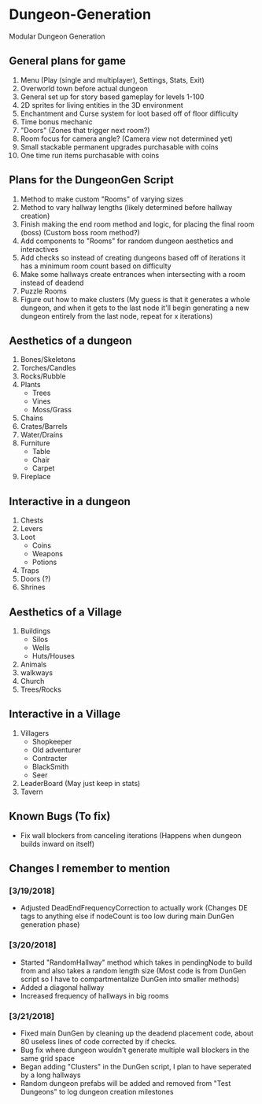# Dungeon-Generation
Modular Dungeon Generation

## General plans for game

1) Menu (Play (single and multiplayer), Settings, Stats, Exit)
2) Overworld town before actual dungeon
3) General set up for story based gameplay for levels 1-100
4) 2D sprites for living entities in the 3D environment
5) Enchantment and Curse system for loot based off of floor difficulty
6) Time bonus mechanic
7) "Doors" (Zones that trigger next room?)
8) Room focus for camera angle? (Camera view not determined yet) 
9) Small stackable permanent upgrades purchasable with coins
10) One time run items purchasable with coins


## Plans for the DungeonGen Script

1) Method to make custom "Rooms" of varying sizes
2) Method to vary hallway lengths (likely determined before hallway creation) 
3) Finish making the end room method and logic, for placing the final room (boss) (Custom boss room method?)
4) Add components to "Rooms" for random dungeon aesthetics and interactives
5) Add checks so instead of creating dungeons based off of iterations it has a minimum room count based on difficulty
6) Make some hallways create entrances when intersecting with a room instead of deadend
7) Puzzle Rooms
8) Figure out how to make clusters (My guess is that it generates a whole dungeon, and when it gets to the last node it'll begin generating a new dungeon entirely from the last node, repeat for x iterations)


## Aesthetics of a dungeon
1) Bones/Skeletons
2) Torches/Candles
3) Rocks/Rubble
4) Plants
    - Trees
    - Vines
    - Moss/Grass
5) Chains
6) Crates/Barrels
7) Water/Drains
8) Furniture
    - Table
    - Chair
    - Carpet
9) Fireplace


## Interactive in a dungeon

1) Chests
2) Levers
3) Loot
    - Coins
    - Weapons
    - Potions
4) Traps
5) Doors (?)
6) Shrines


## Aesthetics of a Village

1) Buildings
    - Silos
    - Wells
    - Huts/Houses
2) Animals
3) walkways
4) Church
5) Trees/Rocks


## Interactive in a Village

1) Villagers
    - Shopkeeper
    - Old adventurer
    - Contracter
    - BlackSmith
    - Seer
2) LeaderBoard (May just keep in stats)
3) Tavern

## Known Bugs (To fix)

- Fix wall blockers from canceling iterations (Happens when dungeon builds inward on itself)

## Changes I remember to mention

### [3/19/2018]
- Adjusted DeadEndFrequencyCorrection to actually work (Changes DE tags to anything else if nodeCount is too low during main DunGen generation phase)

### [3/20/2018]
- Started "RandomHallway" method which takes in pendingNode to build from and also takes a random length size
(Most code is from DunGen script so I have to compartmentalize DunGen into smaller methods)
- Added a diagonal hallway
- Increased frequency of hallways in big rooms

### [3/21/2018]
- Fixed main DunGen by cleaning up the deadend placement code, about 80 useless lines of code corrected by if checks.
- Bug fix where dungeon wouldn't generate multiple wall blockers in the same grid space 
- Began adding "Clusters" in the DunGen script, I plan to have seperated by a long hallways
- Random dungeon prefabs will be added and removed from "Test Dungeons" to log dungeon creation milestones
